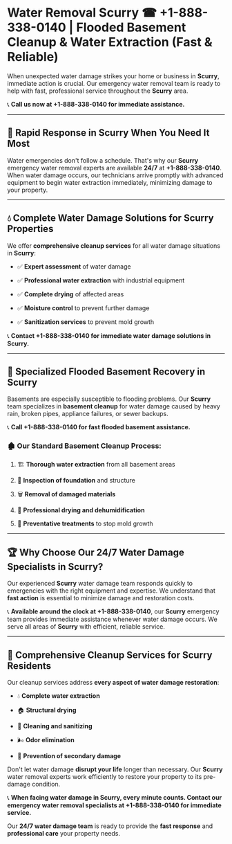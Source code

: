 # Water Removal Scurry ☎ +1-888-338-0140 | Flooded Basement Cleanup & Water Extraction (Fast & Reliable)

When unexpected water damage strikes your home or business in **Scurry**, immediate action is crucial. Our emergency water removal team is ready to help with fast, professional service throughout the **Scurry** area. 

📞 **Call us now at +1-888-338-0140 for immediate assistance.**
---
## 🚀 Rapid Response in Scurry When You Need It Most
Water emergencies don't follow a schedule. That's why our **Scurry** emergency water removal experts are available **24/7** at **+1-888-338-0140**. When water damage occurs, our technicians arrive promptly with advanced equipment to begin water extraction immediately, minimizing damage to your property.
---
## 💧 Complete Water Damage Solutions for Scurry Properties
We offer **comprehensive cleanup services** for all water damage situations in **Scurry**:
- ✅ **Expert assessment** of water damage  
- ✅ **Professional water extraction** with industrial equipment  
- ✅ **Complete drying** of affected areas  
- ✅ **Moisture control** to prevent further damage  
- ✅ **Sanitization services** to prevent mold growth  
📞 **Contact +1-888-338-0140 for immediate water damage solutions in Scurry.**
---
## 🌊 Specialized Flooded Basement Recovery in Scurry
Basements are especially susceptible to flooding problems. Our **Scurry** team specializes in **basement cleanup** for water damage caused by heavy rain, broken pipes, appliance failures, or sewer backups. 
📞 **Call +1-888-338-0140 for fast flooded basement assistance.**
### 🏚️ Our Standard Basement Cleanup Process:
1. 🏗️ **Thorough water extraction** from all basement areas  
2. 🔎 **Inspection of foundation** and structure  
3. 🗑️ **Removal of damaged materials**  
4. 💨 **Professional drying and dehumidification**  
5. 🚫 **Preventative treatments** to stop mold growth  
---
## 🏆 Why Choose Our 24/7 Water Damage Specialists in Scurry?
Our experienced **Scurry** water damage team responds quickly to emergencies with the right equipment and expertise. We understand that **fast action** is essential to minimize damage and restoration costs.
📞 **Available around the clock at +1-888-338-0140**, our **Scurry** emergency team provides immediate assistance whenever water damage occurs. We serve all areas of **Scurry** with efficient, reliable service.
---
## 🧹 Comprehensive Cleanup Services for Scurry Residents
Our cleanup services address **every aspect of water damage restoration**:
- 💧 **Complete water extraction**  
- 🏠 **Structural drying**  
- 🧼 **Cleaning and sanitizing**  
- 🌬️ **Odor elimination**  
- 🚫 **Prevention of secondary damage**  
Don't let water damage **disrupt your life** longer than necessary. Our **Scurry** water removal experts work efficiently to restore your property to its pre-damage condition.
📞 **When facing water damage in Scurry, every minute counts. Contact our emergency water removal specialists at +1-888-338-0140 for immediate service.**
Our **24/7 water damage team** is ready to provide the **fast response** and **professional care** your property needs.
